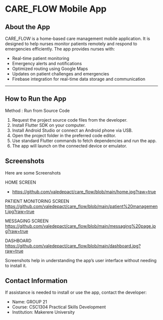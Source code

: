 # CARE_FLOW Mobile App 

## About the App

CARE_FLOW is a home-based care management mobile application. It is designed to help nurses monitor patients remotely and respond to emergencies efficiently. The app provides nurses with:

- Real-time patient monitoring
- Emergency alerts and notifications
- Optimized routing using Google Maps
- Updates on patient challenges and emergencies
- Firebase integration for real-time data storage and communication

---

## How to Run the App

Method : Run from Source Code 

1. Request the project source code files from the developer.
2. Install Flutter SDK on your computer.
3. Install Android Studio or connect an Android phone via USB.
4. Open the project folder in the preferred code editor.
5. Use standard Flutter commands to fetch dependencies and run the app.
6. The app will launch on the connected device or emulator.



## Screenshots

Here are some Screenshots 

HOME SCREEN
- https://github.com/valedepact/care_flow/blob/main/home.jpg?raw=true

PATIENT MONITORING SCREEN
https://github.com/valedepact/care_flow/blob/main/patient%20management.jpg?raw=true
 
  MESSAGING SCREEN
  https://github.com/valedepact/care_flow/blob/main/messaging%20page.jpg?raw=true
  
  DASHBOARD
  https://github.com/valedepact/care_flow/blob/main/dashboard.jpg?raw=true

Screenshots help in understanding the app’s user interface without needing to install it.



## Contact Information

If assistance is needed to install or use the app, contact the developer:

- Name: GROUP 21  
- Course: CSC1304 Practical Skills Development  
- Institution: Makerere University 
  






